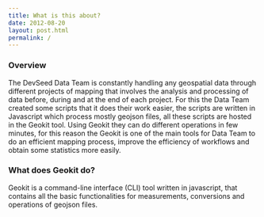 ```yaml
---
title: What is this about?
date: 2012-08-20
layout: post.html
permalink: /
---
```


### Overview

The DevSeed Data Team is constantly handling any geospatial data through different projects of mapping that involves the analysis and processing of data before, during and at the end of each project. For this the Data Team created some scripts that it does their work easier, the scripts are written in Javascript which process mostly geojson files, all these scripts are hosted in the Geokit tool. Using Geokit they can do different operations in few minutes, for this reason the Geokit is one of the main tools for Data Team to do an efficient mapping process, improve the efficiency of workflows and obtain some statistics more easily.

### What does Geokit do?

Geokit is a command-line interface (CLI) tool written in javascript, that contains all the basic functionalities for measurements, conversions and operations of geojson files.

